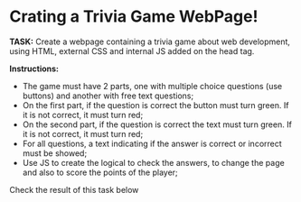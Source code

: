 <h1>Crating a Trivia Game WebPage!</h1>
<p><b>TASK:</b> Create a webpage containing a trivia game about web development, using HTML, external CSS and internal JS added on the head tag.</p>

<p><b>Instructions:</b>
<ul>
<li>The game must have 2 parts, one with multiple choice questions (use buttons) and another with free text questions;</li>
<li>On the first part, if the question is correct the button must turn green. If it is not correct, it must turn red;</li>
<li>On the second part, if the question is correct the text must turn green. If it is not correct, it must turn red;</li>
<li>For all questions, a text indicating if the answer is correct or incorrect must be showed;</li>
<li>Use JS to create the logical to check the answers, to change the page and also to score the points of the player;</li>
</ul>

<p>Check the result of this task below</p>





